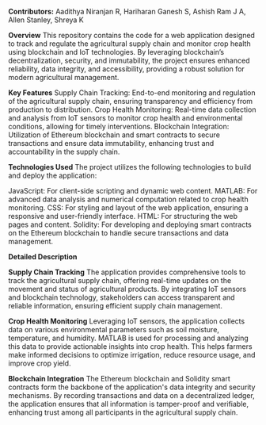 **Contributors:**
Aadithya Niranjan R, Hariharan Ganesh S, Ashish Ram J A, Allen Stanley, Shreya K

**Overview**
This repository contains the code for a web application designed to track and regulate the agricultural supply chain and monitor crop health using blockchain and IoT technologies. By leveraging blockchain’s decentralization, security, and immutability, the project ensures enhanced reliability, data integrity, and accessibility, providing a robust solution for modern agricultural management.

**Key Features**
Supply Chain Tracking: End-to-end monitoring and regulation of the agricultural supply chain, ensuring transparency and efficiency from production to distribution.
Crop Health Monitoring: Real-time data collection and analysis from IoT sensors to monitor crop health and environmental conditions, allowing for timely interventions.
Blockchain Integration: Utilization of Ethereum blockchain and smart contracts to secure transactions and ensure data immutability, enhancing trust and accountability in the supply chain.

**Technologies Used**
The project utilizes the following technologies to build and deploy the application:

JavaScript: For client-side scripting and dynamic web content.
MATLAB: For advanced data analysis and numerical computation related to crop health monitoring.
CSS: For styling and layout of the web application, ensuring a responsive and user-friendly interface.
HTML: For structuring the web pages and content.
Solidity: For developing and deploying smart contracts on the Ethereum blockchain to handle secure transactions and data management.

**Detailed Description**

**Supply Chain Tracking**
The application provides comprehensive tools to track the agricultural supply chain, offering real-time updates on the movement and status of agricultural products. By integrating IoT sensors and blockchain technology, stakeholders can access transparent and reliable information, ensuring efficient supply chain management.

**Crop Health Monitoring**
Leveraging IoT sensors, the application collects data on various environmental parameters such as soil moisture, temperature, and humidity. MATLAB is used for processing and analyzing this data to provide actionable insights into crop health. This helps farmers make informed decisions to optimize irrigation, reduce resource usage, and improve crop yield.

**Blockchain Integration**
The Ethereum blockchain and Solidity smart contracts form the backbone of the application's data integrity and security mechanisms. By recording transactions and data on a decentralized ledger, the application ensures that all information is tamper-proof and verifiable, enhancing trust among all participants in the agricultural supply chain.
